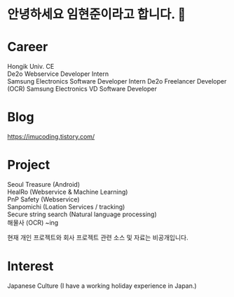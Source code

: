 # 안녕하세요 임현준이라고 합니다. 👋


# Career
Hongik Univ. CE   
De2o Webservice Developer Intern     
Samsung Electronics Software Developer Intern
De2o Freelancer Developer (OCR)
Samsung Electronics VD Software Developer

# Blog 
https://imucoding.tistory.com/      

# Project
Seoul Treasure (Android)     
HealRo (Webservice & Machine Learning)     
PnP Safety (Webservice)  
Sanpomichi (Loation Services / tracking)                                                                                                                                       
Secure string search (Natural language processing)                                                      
해물사 (OCR) ~ing 

현재 개인 프로젝트와 회사 프로젝트 관련 소스 및 자료는 비공개입니다.     
   
   
# Interest
Japanese Culture (I have a working holiday experience in Japan.)


